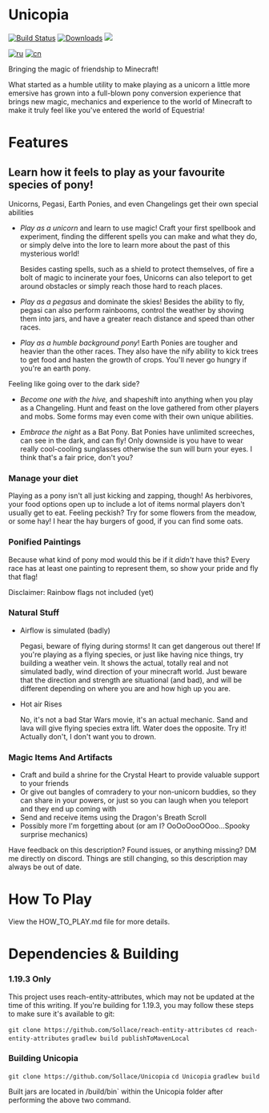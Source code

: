 # Unicopia

[![Build Status](https://github.com/Sollace/Unicopia/actions/workflows/gradle-build.yml/badge.svg)](https://github.com/Sollace/Unicopia/actions/workflows/gradle-build.yml)
[![Downloads](https://img.shields.io/github/downloads/Sollace/Unicopia/total.svg?color=yellowgreen)](https://github.com/Sollace/Unicopia/releases/latest)
![](https://img.shields.io/badge/api-fabric-orange.svg)

[![ru](https://img.shields.io/badge/lang-ru-d52b1e.svg)](README_RU.md)
[![cn](https://img.shields.io/badge/lang-cn-de2910.svg)](README_CN.md)

Bringing the magic of friendship to Minecraft!

What started as a humble utility to make playing as a unicorn a little more emersive has grown into a full-blown pony
conversion experience that brings new magic, mechanics and experience to the world of Minecraft to make it truly feel like you've
entered the world of Equestria!

# Features

## Learn how it feels to play as your favourite species of pony!

Unicorns, Pegasi, Earth Ponies, and even Changelings get their own special abilities
 
 - *Play as a unicorn* and learn to use magic! Craft your first spellbook and experiment, finding the different spells you can
   make and what they do, or simply delve into the lore to learn more about the past of this mysterious world!
  
   Besides casting spells, such as a shield to protect themselves, of fire a bolt of magic to incinerate your foes,
   Unicorns can also teleport to get around obstacles or simply reach those hard to reach places.   
 
 - *Play as a pegasus* and dominate the skies! Besides the ability to fly, pegasi can also perform rainbooms, control the weather by shoving them into jars,
   and have a greater reach distance and speed than other races.
 
 - *Play as a humble background pony*! Earth Ponies are tougher and heavier than the other races. They also have the nify ability to
   kick trees to get food and hasten the growth of crops. You'll never go hungry if you're an earth pony.

 Feeling like going over to the dark side?

 - *Become one with the hive,* and shapeshift into anything when you play as a Changeling. Hunt and feast on the love gathered from other players
   and mobs. Some forms may even come with their own unique abilities.
  
 - *Embrace the night* as a Bat Pony. Bat Ponies have unlimited screeches, can see in the dark, and can fly! Only downside is you have to wear
   really cool-cooling sunglasses otherwise the sun will burn your eyes. I think that's a fair price, don't you?
  
### Manage your diet

  Playing as a pony isn't all just kicking and zapping, though! As herbivores, your food options open up to include
  a lot of items normal players don't usually get to eat. Feeling peckish? Try for some flowers from the meadow,
  or some hay! I hear the hay burgers of good, if you can find some oats.

### Ponified Paintings
  
  Because what kind of pony mod would this be if it _didn't_ have this? Every race has at least one painting to represent them, so show your pride
  and fly that flag!
  
  Disclaimer: Rainbow flags not included (yet)

### Natural Stuff

  - Airflow is simulated (badly)

    Pegasi, beware of flying during storms! It can get dangerous out there!
    If you're playing as a flying species, or just like having nice things, try building a weather vein.
    It shows the actual, totally real and not simulated badly, wind direction of your minecraft world. Just beware
    that the direction and strength are situational (and bad), and will be different depending on where you are and
    how high up you are.

  - Hot air Rises

    No, it's not a bad Star Wars movie, it's an actual mechanic. Sand and lava will give flying species extra lift. Water does the opposite.
    Try it! Actually don't, I don't want you to drown.

### Magic Items And Artifacts
  
  - Craft and build a shrine for the Crystal Heart to provide valuable support to your friends
  - Or give out bangles of comradery to your non-unicorn buddies, so they can share in your powers,
     or just so you can laugh when you teleport and they end up coming with
  - Send and receive items using the Dragon's Breath Scroll
  - Possibly more I'm forgetting about (or am I? OoOoOooOOoo...Spooky surprise mechanics)

Have feedback on this description? Found issues, or anything missing?
DM me directly on discord.
Things are still changing, so this description may always be out of date.

# How To Play

View the HOW_TO_PLAY.md file for more details.

# Dependencies & Building

### 1.19.3 Only

This project uses reach-entity-attributes, which may not be updated at the time of this writing.
If you're building for 1.19.3, you may follow these steps to make sure it's available to git:

`git clone https://github.com/Sollace/reach-entity-attributes`
`cd reach-entity-attributes`
`gradlew build publishToMavenLocal`

### Building Unicopia

`git clone https://github.com/Sollace/Unicopia`
`cd Unicopia` 
`gradlew build`

Built jars are located in /build/bin` within the Unicopia folder after performing the above two command.

